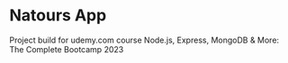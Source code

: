 # Natours App

Project build for udemy.com course Node.js, Express, MongoDB & More: The Complete Bootcamp 2023
